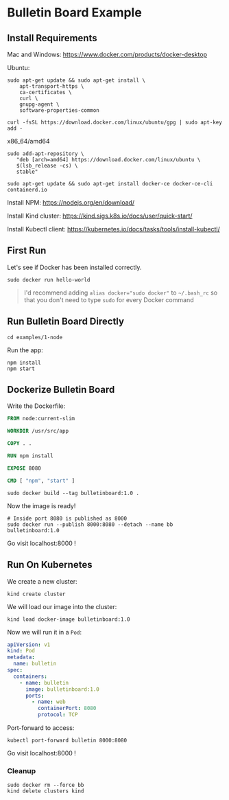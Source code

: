 # Bulletin Board Example

## Install Requirements

Mac and Windows: https://www.docker.com/products/docker-desktop

Ubuntu:
```console
sudo apt-get update && sudo apt-get install \
    apt-transport-https \
    ca-certificates \
    curl \
    gnupg-agent \
    software-properties-common
```
```console
curl -fsSL https://download.docker.com/linux/ubuntu/gpg | sudo apt-key add -
```

x86_64/amd64

```console
sudo add-apt-repository \
   "deb [arch=amd64] https://download.docker.com/linux/ubuntu \
   $(lsb_release -cs) \
   stable"
```
```console
sudo apt-get update && sudo apt-get install docker-ce docker-ce-cli containerd.io
```

Install NPM: https://nodejs.org/en/download/

Install Kind cluster: https://kind.sigs.k8s.io/docs/user/quick-start/

Install Kubectl client: https://kubernetes.io/docs/tasks/tools/install-kubectl/

## First Run

Let's see if Docker has been installed correctly.

```console
sudo docker run hello-world
```

> I'd recommend adding `alias docker="sudo docker"` to `~/.bash_rc` so that you don't need to
type `sudo` for every Docker command

## Run Bulletin Board Directly

```console
cd examples/1-node
```

Run the app:
```console
npm install
npm start
```

## Dockerize Bulletin Board

Write the Dockerfile:
```Dockerfile
FROM node:current-slim

WORKDIR /usr/src/app

COPY . .

RUN npm install

EXPOSE 8080

CMD [ "npm", "start" ]
```

```console
sudo docker build --tag bulletinboard:1.0 .
```

Now the image is ready!
```console
# Inside port 8080 is published as 8000
sudo docker run --publish 8000:8080 --detach --name bb bulletinboard:1.0
```

Go visit localhost:8000 !

## Run On Kubernetes

We create a new cluster:
```console
kind create cluster
```

We will load our image into the cluster:
```console
kind load docker-image bulletinboard:1.0
```

Now we will run it in a `Pod`:
```yaml
apiVersion: v1
kind: Pod
metadata:
  name: bulletin
spec:
  containers:
    - name: bulletin
      image: bulletinboard:1.0
      ports:
        - name: web
          containerPort: 8080
          protocol: TCP
```

Port-forward to access:
```console
kubectl port-forward bulletin 8000:8080
```

Go visit localhost:8000 !

### Cleanup

```console
sudo docker rm --force bb
kind delete clusters kind
```